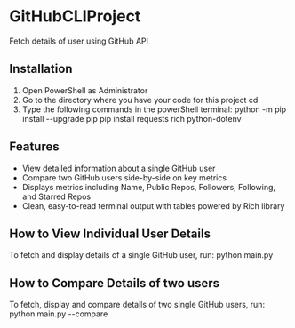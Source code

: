 # GitHubCLIProject

Fetch details of user using GitHub API

## Installation

1. Open PowerShell as Administrator
2. Go to the directory where you have your code for this project
cd <directory address>
3. Type the following commands in the powerShell terminal:
python -m pip install --upgrade pip
pip install requests rich python-dotenv

## Features

- View detailed information about a single GitHub user
- Compare two GitHub users side-by-side on key metrics
- Displays metrics including Name, Public Repos, Followers, Following, and Starred Repos
- Clean, easy-to-read terminal output with tables powered by Rich library


## How to View Individual User Details

To fetch and display details of a single GitHub user, run:
python main.py <username>

## How to Compare Details of two users

To fetch, display and compare details of two single GitHub users, run:
python main.py <username1> --compare <username2>